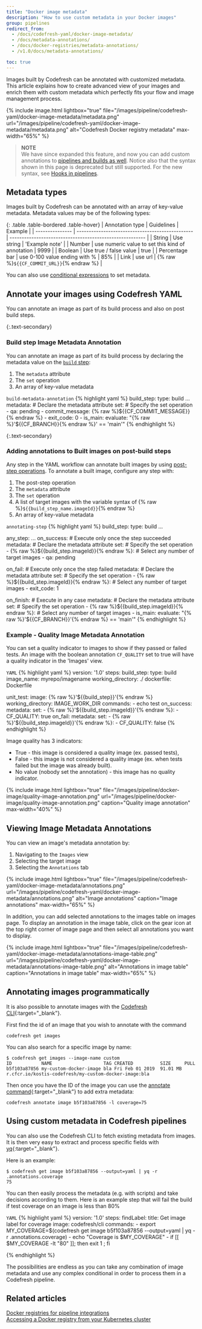 ```yaml
---
title: "Docker image metadata"
description: "How to use custom metadata in your Docker images"
group: pipelines
redirect_from:
  - /docs/codefresh-yaml/docker-image-metadata/
  - /docs/metadata-annotations/
  - /docs/docker-registries/metadata-annotations/
  - /v1.0/docs/metadata-annotations/

toc: true
---
```

Images built by Codefresh can be annotated with customized metadata.
This article explains how to create advanced view of your images and enrich them with custom metadata which perfectly fits your flow and image management process.

{% 
  include image.html 
  lightbox="true" 
  file="/images/pipeline/codefresh-yaml/docker-image-metadata/metadata.png" 
  url="/images/pipeline/codefresh-yaml/docker-image-metadata/metadata.png" 
  alt="Codefresh Docker registry metadata" 
  max-width="65%" 
%}

>**NOTE**  
We have since expanded this feature, and now you can add custom annotations to [pipelines and builds as well]({{site.baseurl}}/docs/pipelines/annotations/). Notice also that the syntax shown in this page is deprecated but still supported. For the new syntax, see [Hooks in pipelines]({{site.baseurl}}/docs/pipelines/hooks/).

## Metadata types

Images built by Codefresh can be annotated with an array of key-value metadata.
Metadata values may be of the following types:

{: .table .table-bordered .table-hover}
| Annotation type | Guidelines                                       | Example                                                  |
| --------------- | ------------------------------------------------ | -------------------------------------------------------- |
| String          | Use string                                       | 'Example note'                                           |
| Number          | use numeric value to set this kind of annotation  | 9999                                                    |
| Boolean         | Use true / false value                           | true                                                     |
| Percentage bar  | use 0-100 value ending with %                     | 85%                                                     |
| Link            | use url                                           | {% raw %}`${{CF_COMMIT_URL}}`{% endraw %}               |
                                           
You can also use [conditional expressions]({{site.baseurl}}/docs/pipelines/conditional-execution-of-steps/#condition-expression-syntax) to set metadata.

## Annotate your images using Codefresh YAML
You can annotate an image as part of its build process and also on post build steps.

{:.text-secondary}
### Build step Image Metadata Annotation
You can annotate an image as part of its build process by declaring the metadata value on the [`build` step]({{site.baseurl}}/docs/pipelines/steps/build/):
1. The `metadata` attribute
2. The `set` operation
3. An array of key-value metadata

  `build-metadata-annotation`
{% highlight yaml %}
build_step:
  type: build
  ...
  metadata: # Declare the metadata attribute
    set: # Specify the set operation
      - qa: pending
      - commit_message: {% raw %}${{CF_COMMIT_MESSAGE}}{% endraw %}
      - exit_code: 0
      - is_main: 
          evaluate: "{% raw %}'${{CF_BRANCH}}{% endraw %}' == 'main'"
{% endhighlight %}

{:.text-secondary}
### Adding annotations to Built images on post-build steps
Any step in the YAML workflow can annotate built images by using [post-step operations]({{site.baseurl}}/docs/pipelines/post-step-operations/).
To annotate a built image, configure any step with:
1. The post-step operation
2. The `metadata` attribute
3. The `set` operation
4. A list of target images with the variable syntax of {% raw %}`${{build_step_name.imageId}}`{% endraw %}
5. An array of key-value metadata

  `annotating-step`
{% highlight yaml %}
build_step:
  type: build
  ...

any_step:
  ...
  on_success: # Execute only once the step succeeded
    metadata: # Declare the metadata attribute
      set: # Specify the set operation
        - {% raw %}${{build_step.imageId}}{% endraw %}: # Select any number of target images
          - qa: pending
          
  on_fail: # Execute only once the step failed
    metadata: # Declare the metadata attribute
      set: # Specify the set operation
        - {% raw %}${{build_step.imageId}}{% endraw %}: # Select any number of target images
          - exit_code: 1

  on_finish: # Execute in any case
    metadata: # Declare the metadata attribute
      set: # Specify the set operation
        - {% raw %}${{build_step.imageId}}{% endraw %}: # Select any number of target images
          - is_main: 
              evaluate: "{% raw %}'${{CF_BRANCH}}'{% endraw %} == 'main'"
{% endhighlight %}

### Example - Quality Image Metadata Annotation
You can set a quality indicator to images to show if they passed or failed tests. An image with the boolean annotation `CF_QUALITY` set to true will have a quality indicator in the 'Images' view. 

  `YAML`
{% highlight yaml %}
version: '1.0'
steps:
  build_step:
    type: build
    image_name: myrepo/imagename
    working_directory: ./
    dockerfile: Dockerfile
    
  unit_test:
    image: {% raw %}'${{build_step}}'{% endraw %}
    working_directory: IMAGE_WORK_DIR
    commands:
      - echo test
    on_success:
      metadata:
        set:
          - {% raw %}'${{build_step.imageId}}'{% endraw %}:
              - CF_QUALITY: true
    on_fail:
      metadata:
        set:
          - {% raw %}'${{build_step.imageId}}'{% endraw %}:
              - CF_QUALITY: false
{% endhighlight %}

Image quality has 3 indicators:
* True - this image is considered a quality image (ex. passed tests),
* False - this image is not considered a quality image  (ex. when tests failed but the image was already built).
* No value (nobody set the annotation) - this image has no quality indicator.

{% include image.html lightbox="true" file="/images/pipeline/docker-image/quality-image-annotation.png" url="/images/pipeline/docker-image/quality-image-annotation.png" caption="Quality image annotation" max-width="40%" %}


## Viewing Image Metadata Annotations
You can view an image's metadata annotation by:
1. Navigating to the `Images` view
2. Selecting the target image
3. Selecting the `Annotations` tab

{% 
  include image.html 
  lightbox="true" 
  file="/images/pipeline/codefresh-yaml/docker-image-metadata/annotations.png" 
  url="/images/pipeline/codefresh-yaml/docker-image-metadata/annotations.png" 
  alt="Image annotations" 
  caption="Image annotations"
  max-width="65%" 
%}

In addition, you can add selected annotations to the images table on images page. To display an annotation in the image table, click on the gear icon at the top right corner of image page and then select all annotations you want to display.

{% 
  include image.html 
  lightbox="true" 
  file="/images/pipeline/codefresh-yaml/docker-image-metadata/annotations-image-table.png" 
  url="/images/pipeline/codefresh-yaml/docker-image-metadata/annotations-image-table.png" 
  alt="Annotations in image table" 
  caption="Annotations in image table" 
  max-width="65%" 
%}


## Annotating images programmatically

It is also possible to annotate images with the [Codefresh CLI](https://codefresh-io.github.io/cli/){:target="\_blank"}.

First find the id of an image that you wish to annotate with the command

```
codefresh get images
```

You can also search for a specific image by name:

```
$ codefresh get images --image-name custom
ID           NAME                   TAG CREATED          SIZE     PULL
b5f103a87856 my-custom-docker-image bla Fri Feb 01 2019  91.01 MB r.cfcr.io/kostis-codefresh/my-custom-docker-image:bla
```
Then once you have the ID of the image you can use the [annotate command](https://codefresh-io.github.io/cli/images/annotate-image/){:target="\_blank"} to add extra metadata:

```
codefresh annotate image b5f103a87856 -l coverage=75
```

## Using custom metadata in Codefresh pipelines

You can also use the Codefresh CLI to fetch existing metadata from images. It is then very easy to extract and process specific fields with [yq](https://github.com/kislyuk/yq){:target="\_blank"}.

Here is an example:
```
$ codefresh get image b5f103a87856 --output=yaml | yq -r .annotations.coverage
75
```

You can then easily process the metadata (e.g. with scripts) and take decisions according to them. Here is an example
step that will fail the build if test coverage on an image is less than 80%

  `YAML`
{% highlight yaml %}
version: '1.0'
steps:
  findLabel:
    title: Get image label for coverage
    image: codefresh/cli
    commands:
      - export MY_COVERAGE=$(codefresh get image b5f103a87856 --output=yaml | yq -r .annotations.coverage)
      - echo "Coverage is $MY_COVERAGE"
      - if [[ $MY_COVERAGE -lt "80" ]]; then exit 1 ; fi

{% endhighlight %}

The possibilities are endless as you can take any combination of image metadata and use any complex conditional
in order to process them in a Codefresh pipeline.


## Related articles
[Docker registries for pipeline integrations]({{site.baseurl}}/docs/integrations/docker-registries/)  
[Accessing a Docker registry from your Kubernetes cluster]({{site.baseurl}}/docs/ci-cd-guides/access-docker-registry-from-kubernetes/)  
